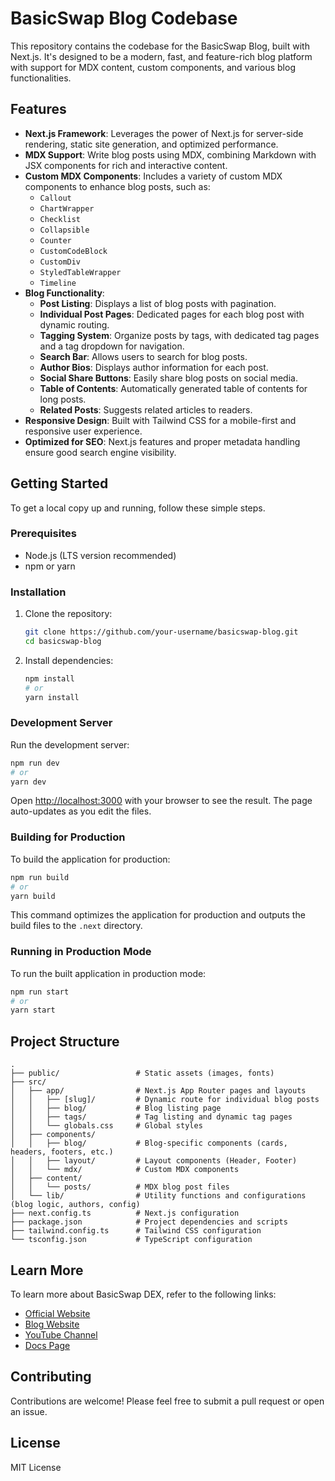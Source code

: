 # BasicSwap Blog Codebase

This repository contains the codebase for the BasicSwap Blog, built with Next.js. It's designed to be a modern, fast, and feature-rich blog platform with support for MDX content, custom components, and various blog functionalities.

## Features

*   **Next.js Framework**: Leverages the power of Next.js for server-side rendering, static site generation, and optimized performance.
*   **MDX Support**: Write blog posts using MDX, combining Markdown with JSX components for rich and interactive content.
*   **Custom MDX Components**: Includes a variety of custom MDX components to enhance blog posts, such as:
    *   `Callout`
    *   `ChartWrapper`
    *   `Checklist`
    *   `Collapsible`
    *   `Counter`
    *   `CustomCodeBlock`
    *   `CustomDiv`
    *   `StyledTableWrapper`
    *   `Timeline`
*   **Blog Functionality**:
    *   **Post Listing**: Displays a list of blog posts with pagination.
    *   **Individual Post Pages**: Dedicated pages for each blog post with dynamic routing.
    *   **Tagging System**: Organize posts by tags, with dedicated tag pages and a tag dropdown for navigation.
    *   **Search Bar**: Allows users to search for blog posts.
    *   **Author Bios**: Displays author information for each post.
    *   **Social Share Buttons**: Easily share blog posts on social media.
    *   **Table of Contents**: Automatically generated table of contents for long posts.
    *   **Related Posts**: Suggests related articles to readers.
*   **Responsive Design**: Built with Tailwind CSS for a mobile-first and responsive user experience.
*   **Optimized for SEO**: Next.js features and proper metadata handling ensure good search engine visibility.

## Getting Started

To get a local copy up and running, follow these simple steps.

### Prerequisites

*   Node.js (LTS version recommended)
*   npm or yarn

### Installation

1.  Clone the repository:
    ```bash
    git clone https://github.com/your-username/basicswap-blog.git
    cd basicswap-blog
    ```
2.  Install dependencies:
    ```bash
    npm install
    # or
    yarn install
    ```

### Development Server

Run the development server:

```bash
npm run dev
# or
yarn dev
```

Open [http://localhost:3000](http://localhost:3000) with your browser to see the result. The page auto-updates as you edit the files.

### Building for Production

To build the application for production:

```bash
npm run build
# or
yarn build
```

This command optimizes the application for production and outputs the build files to the `.next` directory.

### Running in Production Mode

To run the built application in production mode:

```bash
npm run start
# or
yarn start
```

## Project Structure

```
.
├── public/                 # Static assets (images, fonts)
├── src/
│   ├── app/                # Next.js App Router pages and layouts
│   │   ├── [slug]/         # Dynamic route for individual blog posts
│   │   ├── blog/           # Blog listing page
│   │   ├── tags/           # Tag listing and dynamic tag pages
│   │   └── globals.css     # Global styles
│   ├── components/
│   │   ├── blog/           # Blog-specific components (cards, headers, footers, etc.)
│   │   ├── layout/         # Layout components (Header, Footer)
│   │   └── mdx/            # Custom MDX components
│   ├── content/
│   │   └── posts/          # MDX blog post files
│   └── lib/                # Utility functions and configurations (blog logic, authors, config)
├── next.config.ts          # Next.js configuration
├── package.json            # Project dependencies and scripts
├── tailwind.config.ts      # Tailwind CSS configuration
└── tsconfig.json           # TypeScript configuration
```

## Learn More

To learn more about BasicSwap DEX, refer to the following links: 

*   [Official Website](https://basicswapdex.com)
*   [Blog Website](https://blog.basicswapdex.com)
*   [YouTube Channel](https://www.youtube.com/@basicswap)
*   [Docs Page](https://docs.basicswapdex.com)

## Contributing

Contributions are welcome! Please feel free to submit a pull request or open an issue.

## License

MIT License
